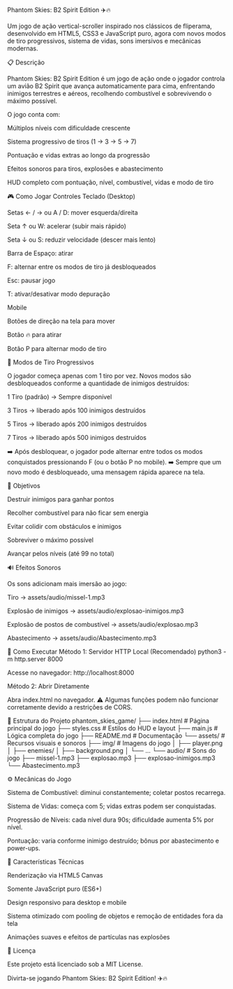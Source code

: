 Phantom Skies: B2 Spirit Edition ✈️🔥

Um jogo de ação vertical-scroller inspirado nos clássicos de fliperama, desenvolvido em HTML5, CSS3 e JavaScript puro, agora com novos modos de tiro progressivos, sistema de vidas, sons imersivos e mecânicas modernas.

📋 Descrição

Phantom Skies: B2 Spirit Edition é um jogo de ação onde o jogador controla um avião B2 Spirit que avança automaticamente para cima, enfrentando inimigos terrestres e aéreos, recolhendo combustível e sobrevivendo o máximo possível.

O jogo conta com:

Múltiplos níveis com dificuldade crescente

Sistema progressivo de tiros (1 → 3 → 5 → 7)

Pontuação e vidas extras ao longo da progressão

Efeitos sonoros para tiros, explosões e abastecimento

HUD completo com pontuação, nível, combustível, vidas e modo de tiro

🎮 Como Jogar
Controles
Teclado (Desktop)

Setas ← / → ou A / D: mover esquerda/direita

Seta ↑ ou W: acelerar (subir mais rápido)

Seta ↓ ou S: reduzir velocidade (descer mais lento)

Barra de Espaço: atirar

F: alternar entre os modos de tiro já desbloqueados

Esc: pausar jogo

T: ativar/desativar modo depuração

Mobile

Botões de direção na tela para mover

Botão 🔥 para atirar

Botão P para alternar modo de tiro

🔫 Modos de Tiro Progressivos

O jogador começa apenas com 1 tiro por vez.
Novos modos são desbloqueados conforme a quantidade de inimigos destruídos:

1 Tiro (padrão) → Sempre disponível

3 Tiros → liberado após 100 inimigos destruídos

5 Tiros → liberado após 200 inimigos destruídos

7 Tiros → liberado após 500 inimigos destruídos

➡️ Após desbloquear, o jogador pode alternar entre todos os modos conquistados pressionando F (ou o botão P no mobile).
➡️ Sempre que um novo modo é desbloqueado, uma mensagem rápida aparece na tela.

🎯 Objetivos

Destruir inimigos para ganhar pontos

Recolher combustível para não ficar sem energia

Evitar colidir com obstáculos e inimigos

Sobreviver o máximo possível

Avançar pelos níveis (até 99 no total)

🔊 Efeitos Sonoros

Os sons adicionam mais imersão ao jogo:

Tiro → assets/audio/missel-1.mp3

Explosão de inimigos → assets/audio/explosao-inimigos.mp3

Explosão de postos de combustível → assets/audio/explosao.mp3

Abastecimento → assets/audio/Abastecimento.mp3

🚀 Como Executar
Método 1: Servidor HTTP Local (Recomendado)
python3 -m http.server 8000


Acesse no navegador: http://localhost:8000

Método 2: Abrir Diretamente

Abra index.html no navegador.
⚠️ Algumas funções podem não funcionar corretamente devido a restrições de CORS.

📁 Estrutura do Projeto
phantom_skies_game/
├── index.html              # Página principal do jogo
├── styles.css              # Estilos do HUD e layout
├── main.js                 # Lógica completa do jogo
├── README.md               # Documentação
└── assets/                 # Recursos visuais e sonoros
    ├── img/                # Imagens do jogo
    │   ├── player.png
    │   ├── enemies/
    │   ├── background.png
    │   └── ...
    └── audio/              # Sons do jogo
        ├── missel-1.mp3
        ├── explosao.mp3
        ├── explosao-inimigos.mp3
        └── Abastecimento.mp3

⚙️ Mecânicas do Jogo

Sistema de Combustível: diminui constantemente; coletar postos recarrega.

Sistema de Vidas: começa com 5; vidas extras podem ser conquistadas.

Progressão de Níveis: cada nível dura 90s; dificuldade aumenta 5% por nível.

Pontuação: varia conforme inimigo destruído; bônus por abastecimento e power-ups.

🎨 Características Técnicas

Renderização via HTML5 Canvas

Somente JavaScript puro (ES6+)

Design responsivo para desktop e mobile

Sistema otimizado com pooling de objetos e remoção de entidades fora da tela

Animações suaves e efeitos de partículas nas explosões

📄 Licença

Este projeto está licenciado sob a MIT License.

Divirta-se jogando Phantom Skies: B2 Spirit Edition! ✈️🔥